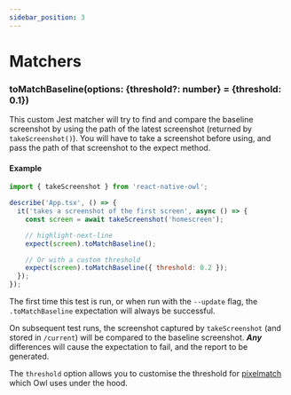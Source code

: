 ```yaml
---
sidebar_position: 3
---
```


# Matchers

### toMatchBaseline(options: {threshold?: number} = {threshold: 0.1})

This custom Jest matcher will try to find and compare the baseline screenshot by using the path of the latest screenshot (returned by `takeScreenshot()`). You will have to take a screenshot before using, and pass the path of that screenshot to the expect method.

#### Example

```js title="__tests__/App.owl.tsx"
import { takeScreenshot } from 'react-native-owl';

describe('App.tsx', () => {
  it('takes a screenshot of the first screen', async () => {
    const screen = await takeScreenshot('homescreen');

    // highlight-next-line
    expect(screen).toMatchBaseline();

    // Or with a custom threshold
    expect(screen).toMatchBaseline({ threshold: 0.2 });
  });
});
```

The first time this test is run, or when run with the `--update` flag, the `.toMatchBaseline` expectation will always be successful.

On subsequent test runs, the screenshot captured by `takeScreenshot` (and stored in `/current`) will be compared to the baseline screenshot. **_Any_** differences will cause the expectation to fail, and the report to be generated.

The `threshold` option allows you to customise the threshold for [pixelmatch](https://github.com/mapbox/pixelmatch#pixelmatchimg1-img2-output-width-height-options) which Owl uses under the hood.

